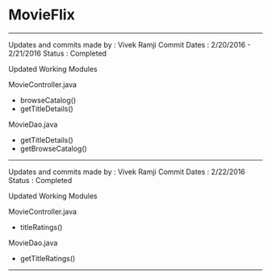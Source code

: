 # MovieFlix

****************************************************
Updates and commits made by : Vivek Ramji
Commit Dates : 2/20/2016 - 2/21/2016
Status : Completed 

Updated Working Modules

MovieController.java
  + browseCatalog()
  + getTitleDetails()
  
MovieDao.java
  + getTitleDetails()
  + getBrowseCatalog()
  
*******************************************************
Updates and commits made by : Vivek Ramji
Commit Dates : 2/22/2016
Status : Completed 

Updated Working Modules

MovieController.java
  + titleRatings()
  
  
MovieDao.java
  + getTitleRatings()
********************************************************



